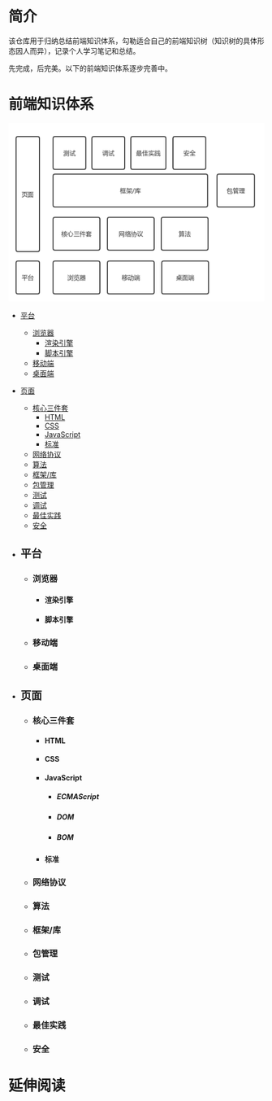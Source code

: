 # 简介
该仓库用于归纳总结前端知识体系，勾勒适合自己的前端知识树（知识树的具体形态因人而异），记录个人学习笔记和总结。

先完成，后完美。以下的前端知识体系逐步完善中。	



# 前端知识体系

![](./img/知识结构_v1.1.0.png)

- [平台](#平台)
  - [浏览器](#浏览器)
    - [渲染引擎](#渲染引擎)
    - [脚本引擎](#脚本引擎)
  - [移动端](#移动端)
  - [桌面端](#桌面端)
- [页面](#页面)
  - [核心三件套](#核心三件套)
    - [HTML](#HTML)
    - [CSS](#CSS)
    - [JavaScript](#JavaScript)
    - [标准](#标准)
  - [网络协议](#网络协议)
  - [算法](#算法)
  - [框架/库](#框架)
  - [包管理](#包管理)
  - [测试](#测试)
  - [调试](#调试)
  - [最佳实践](#最佳实践)
  - [安全](#安全)

- ## 平台

  - ### 浏览器
    - #### 渲染引擎

    - #### 脚本引擎

  - ### 移动端

  - ### 桌面端

- ## 页面
  - ### 核心三件套
    - #### HTML

    - #### CSS

    - #### JavaScript

      - ##### ECMAScript

      - ##### DOM

      - ##### BOM	

    - #### 标准

  - ### 网络协议

  - ### 算法

  - ### 框架/库

  - ### 包管理

  - ### 测试

  - ### 调试

  - ### 最佳实践

  - ### 安全




# 延伸阅读
